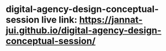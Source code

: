 ﻿# digital-agency-design-conceptual-session live link: https://jannat-jui.github.io/digital-agency-design-conceptual-session/

